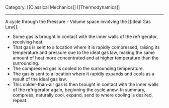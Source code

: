 Category: [[Classical Mechanics]] [[Thermodynamics]]
___
A cycle through the Pressure - Volume space involving the [[Ideal Gas Law]]. 
- Some gas is brought in contact with the inner walls of the refrigerator, receiving heat. 
- That gas is sent to a location where it is rapidly compressed, raising its temperature and pressure due to the ideal gas law, making the same amount of heat more concentrated and at higher temperature than the surrounding. 
- The compressed gas is cooled to the surrounding temperature.
- The gas is sent to a location where it rapidly expands and cools as a result of the ideal gas law. 
- This colder-than-air gas is then brought in contact with the inner walls of the refrigerator again, beginning the cycle anew.
In summary, compress, naturally cool, expand, send to where cooling is desired, repeat. 